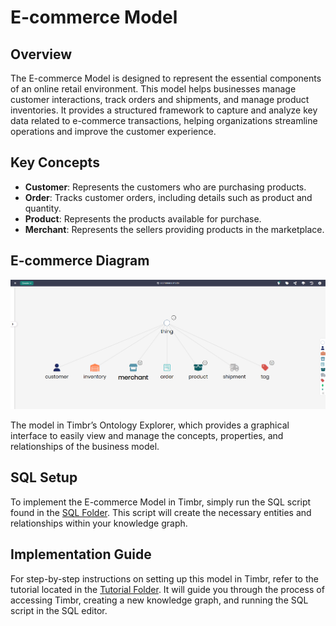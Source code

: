 # E-commerce Model

## Overview
The E-commerce Model is designed to represent the essential components of an online retail environment. This model helps businesses manage customer interactions, track orders and shipments, and manage product inventories. It provides a structured framework to capture and analyze key data related to e-commerce transactions, helping organizations streamline operations and improve the customer experience.

## Key Concepts
- **Customer**: Represents the customers who are purchasing products.
- **Order**: Tracks customer orders, including details such as product and quantity.
- **Product**: Represents the products available for purchase.
- **Merchant**: Represents the sellers providing products in the marketplace.

## E-commerce Diagram

![Attached Image of Model](./model.png)

The model in Timbr’s Ontology Explorer, which provides a graphical interface to easily view and manage the concepts, properties, and relationships of the business model.

## SQL Setup
To implement the E-commerce Model in Timbr, simply run the SQL script found in the [SQL Folder](./sql). This script will create the necessary entities and relationships within your knowledge graph.

## Implementation Guide
For step-by-step instructions on setting up this model in Timbr, refer to the tutorial located in the [Tutorial Folder](./tutorial). It will guide you through the process of accessing Timbr, creating a new knowledge graph, and running the SQL script in the SQL editor.
